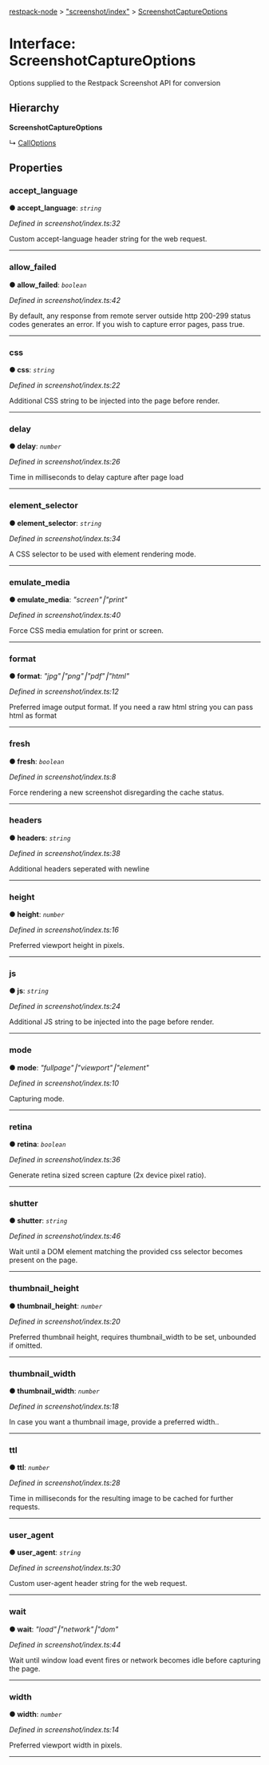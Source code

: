 [restpack-node](../README.md) > ["screenshot/index"](../modules/_screenshot_index_.md) > [ScreenshotCaptureOptions](../interfaces/_screenshot_index_.screenshotcaptureoptions.md)



# Interface: ScreenshotCaptureOptions


Options supplied to the Restpack Screenshot API for conversion

## Hierarchy

**ScreenshotCaptureOptions**

↳  [CallOptions](_screenshot_index_.calloptions.md)









## Properties
<a id="accept_language"></a>

###  accept_language

**●  accept_language**:  *`string`* 

*Defined in screenshot/index.ts:32*



Custom accept-language header string for the web request.




___

<a id="allow_failed"></a>

###  allow_failed

**●  allow_failed**:  *`boolean`* 

*Defined in screenshot/index.ts:42*



By default, any response from remote server outside http 200-299 status codes generates an error. If you wish to capture error pages, pass true.




___

<a id="css"></a>

###  css

**●  css**:  *`string`* 

*Defined in screenshot/index.ts:22*



Additional CSS string to be injected into the page before render.




___

<a id="delay"></a>

###  delay

**●  delay**:  *`number`* 

*Defined in screenshot/index.ts:26*



Time in milliseconds to delay capture after page load




___

<a id="element_selector"></a>

###  element_selector

**●  element_selector**:  *`string`* 

*Defined in screenshot/index.ts:34*



A CSS selector to be used with element rendering mode.




___

<a id="emulate_media"></a>

###  emulate_media

**●  emulate_media**:  *"screen"⎮"print"* 

*Defined in screenshot/index.ts:40*



Force CSS media emulation for print or screen.




___

<a id="format"></a>

###  format

**●  format**:  *"jpg"⎮"png"⎮"pdf"⎮"html"* 

*Defined in screenshot/index.ts:12*



Preferred image output format. If you need a raw html string you can pass html as format




___

<a id="fresh"></a>

###  fresh

**●  fresh**:  *`boolean`* 

*Defined in screenshot/index.ts:8*



Force rendering a new screenshot disregarding the cache status.




___

<a id="headers"></a>

###  headers

**●  headers**:  *`string`* 

*Defined in screenshot/index.ts:38*



Additional headers seperated with newline




___

<a id="height"></a>

###  height

**●  height**:  *`number`* 

*Defined in screenshot/index.ts:16*



Preferred viewport height in pixels.




___

<a id="js"></a>

###  js

**●  js**:  *`string`* 

*Defined in screenshot/index.ts:24*



Additional JS string to be injected into the page before render.




___

<a id="mode"></a>

###  mode

**●  mode**:  *"fullpage"⎮"viewport"⎮"element"* 

*Defined in screenshot/index.ts:10*



Capturing mode.




___

<a id="retina"></a>

###  retina

**●  retina**:  *`boolean`* 

*Defined in screenshot/index.ts:36*



Generate retina sized screen capture (2x device pixel ratio).




___

<a id="shutter"></a>

###  shutter

**●  shutter**:  *`string`* 

*Defined in screenshot/index.ts:46*



Wait until a DOM element matching the provided css selector becomes present on the page.




___

<a id="thumbnail_height"></a>

###  thumbnail_height

**●  thumbnail_height**:  *`number`* 

*Defined in screenshot/index.ts:20*



Preferred thumbnail height, requires thumbnail_width to be set, unbounded if omitted.




___

<a id="thumbnail_width"></a>

###  thumbnail_width

**●  thumbnail_width**:  *`number`* 

*Defined in screenshot/index.ts:18*



In case you want a thumbnail image, provide a preferred width..




___

<a id="ttl"></a>

###  ttl

**●  ttl**:  *`number`* 

*Defined in screenshot/index.ts:28*



Time in milliseconds for the resulting image to be cached for further requests.




___

<a id="user_agent"></a>

###  user_agent

**●  user_agent**:  *`string`* 

*Defined in screenshot/index.ts:30*



Custom user-agent header string for the web request.




___

<a id="wait"></a>

###  wait

**●  wait**:  *"load"⎮"network"⎮"dom"* 

*Defined in screenshot/index.ts:44*



Wait until window load event fires or network becomes idle before capturing the page.




___

<a id="width"></a>

###  width

**●  width**:  *`number`* 

*Defined in screenshot/index.ts:14*



Preferred viewport width in pixels.




___


